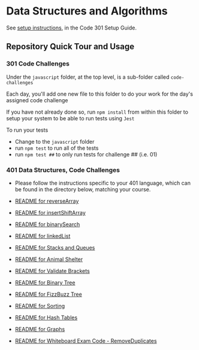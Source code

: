 # Data Structures and Algorithms

See [setup instructions](https://codefellows.github.io/setup-guide/code-301/3-code-challenges), in the Code 301 Setup Guide.

## Repository Quick Tour and Usage

### 301 Code Challenges

Under the `javascript` folder, at the top level, is a sub-folder called `code-challenges`

Each day, you'll add one new file to this folder to do your work for the day's assigned code challenge

If you have not already done so, run `npm install` from within this folder to setup your system to be able to run tests using `Jest`

To run your tests

- Change to the `javascript` folder
- run `npm test` to run all of the tests
- run `npm test ##` to only run tests for challenge ## (i.e. 01)

### 401 Data Structures, Code Challenges

- Please follow the instructions specific to your 401 language, which can be found in the directory below, matching your course.

- [README for reverseArray](./reverseArray)
- [README for insertShiftArray](./insertShiftArray)
- [README for binarySearch](./binarySearch)
- [README for linkedList](java/datastructures/lib/src/main/java/datastructures/linkedlist)
- [README for Stacks and Queues](java/datastructures/lib/src/main/java/datastructures/stacksandqueues)
- [README for Animal Shelter](java/datastructures/lib/src/main/java/datastructures/animalshelter)
- [README for Validate Brackets](java/datastructures/lib/src/main/java/datastructures/brackets)
- [README for Binary Tree](java/datastructures/lib/src/main/java/datastructures/tree)
- [README for FizzBuzz Tree](java/datastructures/lib/src/main/java/datastructures/fizzbuzztree)
- [README for Sorting](/sorting/README.md)
- [README for Hash Tables](java/datastructures/lib/src/main/java/datastructures/hashtable)
- [README for Graphs](java/datastructures/lib/src/main/java/datastructures/graph)
- [README for Whiteboard Exam Code - RemoveDuplicates](/java/datastructures/lib/src/main/java/whiteboard/removeDuplicates/README.md)
